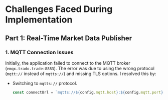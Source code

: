 # Challenges Faced During Implementation

## Part 1: Real-Time Market Data Publisher

### 1. MQTT Connection Issues
Initially, the application failed to connect to the MQTT broker (`emqx.trado.trade:8883`). The error was due to using the wrong protocol (`mqtt://` instead of `mqtts://`) and missing TLS options. I resolved this by:
- Switching to `mqtts://` protocol.
  ```typescript
  const connectUrl = `mqtts://${config.mqtt.host}:${config.mqtt.port}`;
  
  ```

